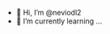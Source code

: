 - 👋 Hi, I’m @neviodl2
- 🌱 I’m currently learning ...


<!---
neviodl2/neviodl2 is a ✨ special ✨ repository because its `README.md` (this file) appears on your GitHub profile.
You can click the Preview link to take a look at your changes.
--->
